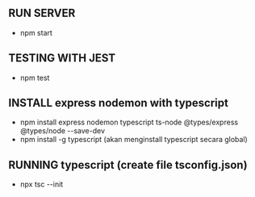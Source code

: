 ## RUN SERVER
- npm start

## TESTING WITH JEST
- npm test

## INSTALL express nodemon with typescript
- npm install express nodemon typescript ts-node @types/express @types/node --save-dev
- npm install -g typescript (akan menginstall typescript secara global)

## RUNNING typescript (create file tsconfig.json)
- npx tsc --init
  


